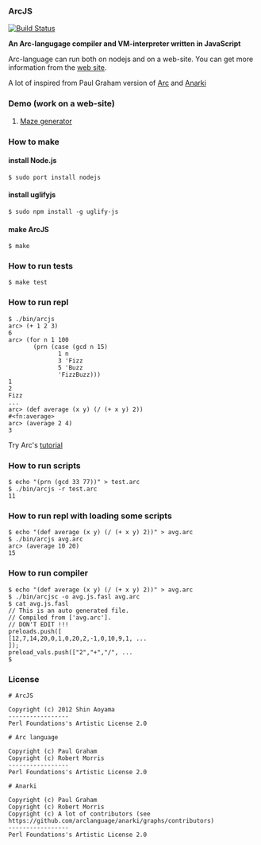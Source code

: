 ### ArcJS

[![Build Status](https://travis-ci.org/smihica/arc-js.svg?branch=master)](https://travis-ci.org/smihica/arc-js)

__An Arc-langugage compiler and VM-interpreter written in JavaScript__

Arc-language can run both on nodejs and on a web-site.
You can get more information from the [web site](http://smihica.github.io/arc-js/).

A lot of inspired from Paul Graham version of [Arc](http://arclanguage.org/) and [Anarki](https://github.com/arclanguage/anarki)

### Demo (work on a web-site)

1. [Maze generator](http://smihica.github.io/arc-js/demo_mg.html)

### How to make

#### install Node.js

    $ sudo port install nodejs

#### install uglifyjs

    $ sudo npm install -g uglify-js

#### make ArcJS

    $ make

### How to run tests

    $ make test

### How to run repl

    $ ./bin/arcjs
    arc> (+ 1 2 3)
    6
    arc> (for n 1 100
           (prn (case (gcd n 15)
                  1 n
                  3 'Fizz
                  5 'Buzz
                  'FizzBuzz)))
    1
    2
    Fizz
    ...
    arc> (def average (x y) (/ (+ x y) 2))
    #<fn:average>
    arc> (average 2 4)
    3

Try Arc's [tutorial](http://ycombinator.com/arc/tut.txt)

### How to run scripts

    $ echo "(prn (gcd 33 77))" > test.arc
    $ ./bin/arcjs -r test.arc
    11

### How to run repl with loading some scripts

    $ echo "(def average (x y) (/ (+ x y) 2))" > avg.arc
    $ ./bin/arcjs avg.arc
    arc> (average 10 20)
    15

### How to run compiler

    $ echo "(def average (x y) (/ (+ x y) 2))" > avg.arc
    $ ./bin/arcjsc -o avg.js.fasl avg.arc
    $ cat avg.js.fasl
    // This is an auto generated file.
    // Compiled from ['avg.arc'].
    // DON'T EDIT !!!
    preloads.push([
    [12,7,14,20,0,1,0,20,2,-1,0,10,9,1, ...
    ]);
    preload_vals.push(["2","+","/", ...
    $

### License

    # ArcJS

    Copyright (c) 2012 Shin Aoyama
    -----------------
    Perl Foundations's Artistic License 2.0

    # Arc language

    Copyright (c) Paul Graham
    Copyright (c) Robert Morris
    -----------------
    Perl Foundations's Artistic License 2.0

    # Anarki

    Copyright (c) Paul Graham
    Copyright (c) Robert Morris
    Copyright (c) A lot of contributors (see https://github.com/arclanguage/anarki/graphs/contributors)
    -----------------
    Perl Foundations's Artistic License 2.0
